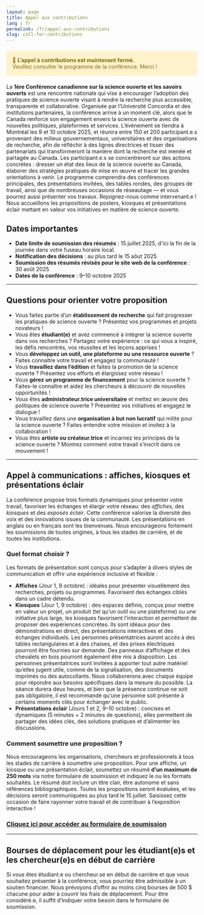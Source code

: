 ```yaml
---
layout: page
title: Appel aux contributions
lang : fr
permalink: /fr/appel-aux-contributions
slug: call-for-contributions
---
```


<div style="background-color:#fff3cd; border:1px solid #ffeeba; padding:15px; border-radius:6px; margin:20px 0; color:#856404;">
  📢 <strong>L’appel à contributions est maintenant fermé.</strong><br>
  Veuillez consulter le programme de la conférence. Merci !
</div>

La **1ère Conférence canadienne sur la science ouverte et les savoirs ouverts** est une rencontre nationale qui vise à encourager l’adoption des pratiques de science ouverte visant à rendre la recherche plus accessible, transparente et collaborative. Organisée par l’Université Concordia et des institutions partenaires, la conférence arrive à un moment clé, alors que le Canada renforce son engagement envers la science ouverte avec de nouvelles politiques, plateformes et services.
L’événement se tiendra à Montréal les 9 et 10 octobre 2025, et réunira entre 150 et 200 participant.e.s provenant des milieux gouvernementaux, universitaires et des organisations de recherche, afin de réfléchir à des lignes directrices et tisser des partenariats qui transformeront la manière dont la recherche est menée et partagée au Canada. Les participant.e.s se concentreront sur des actions concrètes : dresser un état des lieux de la science ouverte au Canada, élaborer des stratégies pratiques de mise en œuvre et tracer les grandes orientations à venir.
Le programme comprendra des conférences principales, des présentations invitées, des tables rondes, des groupes de travail, ainsi que de nombreuses occasions de réseautage — et vous pourrez aussi présenter vos travaux. Rejoignez-nous comme intervenant.e ! Nous accueillons les propositions de posters, kiosques et présentations éclair mettant en valeur vos initiatives en matière de science ouverte.

## Dates importantes

- **Date limite de soumission des résumés** : 15 juillet 2025, d'ici la fin de la journée dans votre fuseau horaire local.
- **Notification des décisions** : au plus tard le 15 aôut 2025
- **Soumission des résumés révisés pour le site web de la conférence** : 30 août 2025
- **Dates de la conférence** : 9–10 octobre 2025

---

## Questions pour orienter votre proposition
- Vous faites partie d’un **établissement de recherche** qui fait progresser les pratiques de science ouverte ? Présentez vos programmes et projets novateurs !
- Vous êtes **étudiant(e)** et avez commencé à intégrer la science ouverte dans vos recherches ? Partagez votre expérience : ce qui vous a inspiré, les défis rencontrés, vos réussites et les leçons apprises !
- Vous **développez un outil, une plateforme ou une ressource ouverte** ? Faites connaître votre travail et engagez la communauté !
- Vous **travaillez dans l’édition** et faites la promotion de la science ouverte ? Présentez vos efforts et élargissez votre réseau !
- Vous **gérez un programme de financement** pour la science ouverte ? Faites-le connaître et aidez les chercheurs à découvrir de nouvelles opportunités !
- Vous êtes **administrateur.trice universitaire** et mettez en œuvre des politiques de science ouverte ? Présentez vos initiatives et engagez le dialogue !
- Vous travaillez dans une **organisation à but non lucratif** qui milite pour la science ouverte ? Faites entendre votre mission et invitez à la collaboration !
- Vous êtes **artiste ou créateur.trice** et incarnez les principes de la science ouverte ? Montrez comment votre travail s’inscrit dans ce mouvement !

---

## Appel à communications : affiches, kiosques et présentations éclair

La conférence propose trois formats dynamiques pour présenter votre travail, favoriser les échanges et élargir votre réseau: des *affiches*, des *kiosques* et des *exposés éclair*. Cette conférence valorise la diversité des voix et des innovations issues de la communauté. Les présentations en anglais ou en français sont les bienvenues. Nous encourageons fortement les soumissions de toutes origines, à tous les stades de carrière, et de toutes les institutions.

### Quel format choisir ?

Les formats de présentation sont conçus pour s’adapter à divers styles de communication et offrir une expérience inclusive et flexible :

- **Affiches** (Jour 1, 9 octobre) : idéales pour présenter visuellement des recherches, projets ou programmes. Favorisent des échanges ciblés dans un cadre détendu.
- **Kiosques** (Jour 1, 9 octobre) : des espaces définis, conçus pour mettre en valeur un projet, un produit (tel qu’un outil ou une plateforme) ou une initiative plus large, les kiosques favorisent l’interaction et permettent de proposer des expériences concrètes. Ils sont idéaux pour des démonstrations en direct, des présentations interactives et des échanges individuels. Les personnes présentatrices auront accès à des tables rectangulaires et à des chaises, et des prises électriques pourront être fournies sur demande. Des panneaux d’affichage et des chevalets en bois pourront également être mis à disposition. Les personnes présentatrices sont invitées à apporter tout autre matériel qu’elles jugent utile, comme de la signalisation, des documents imprimés ou des autocollants. Nous collaborerons avec chaque équipe pour répondre aux besoins spécifiques dans la mesure du possible. La séance durera deux heures, et bien que la présence continue ne soit pas obligatoire, il est recommandé qu’une personne soit présente à certains moments clés pour échanger avec le public.
- **Présentations éclair** (Jours 1 et 2, 9–10 octobre) : concises et dynamiques (5 minutes + 2 minutes de questions), elles permettent de partager des idées clés, des solutions pratiques et d’alimenter les discussions.

### Comment soumettre une proposition ?

Nous encourageons les organisations, chercheurs et professionnels à tous les stades de carrière à soumettre une proposition. Pour une affiche, un kiosque ou une présentation éclair, soumettez un résumé **d’un maximum de 250 mots** via notre formulaire de soumission et indiquez le ou les formats souhaités. Le résumé doit inclure un titre clair, être autonome et sans références bibliographiques. Toutes les propositions seront évaluées, et les décisions seront communiquées au plus tard le 15 juillet. Saisissez cette occasion de faire rayonner votre travail et de contribuer à l’exposition interactive !

### [**Cliquez ici pour accéder au formulaire de soumission**](https://oscanada.github.io/submission_form)

---

## Bourses de déplacement pour les étudiant(e)s et les chercheur(e)s en début de carrière

Si vous êtes étudiant.e ou chercheur.se en début de carrière et que vous souhaitez présenter à la conférence, vous pourriez être admissible à un soutien financier. Nous prévoyons d’offrir au moins cinq bourses de 500 $ chacune pour aider à couvrir les frais de déplacement. Pour être considéré.e, il suffit d’indiquer votre besoin dans le formulaire de soumission.